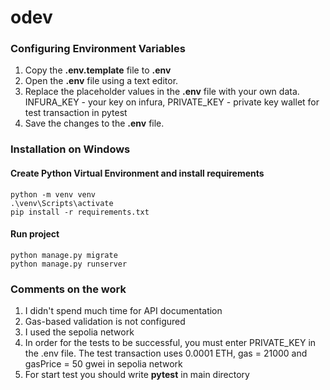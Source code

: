 # odev


### Configuring Environment Variables

1. Copy the **.env.template** file to **.env**
2. Open the **.env** file using a text editor.
3. Replace the placeholder values in the **.env** file with your own data. INFURA_KEY - your key on infura, PRIVATE_KEY - private key wallet for test transaction in pytest
4. Save the changes to the **.env** file.

### Installation on Windows

#### Create Python Virtual Environment and install requirements

    python -m venv venv
    .\venv\Scripts\activate
    pip install -r requirements.txt

#### Run project

    python manage.py migrate
    python manage.py runserver

### Comments on the work
1. I didn't spend much time for API documentation
2. Gas-based validation is not configured
3. I used the sepolia network
4. In order for the tests to be successful, you must enter PRIVATE_KEY in the .env file. The test transaction uses 0.0001 ETH, gas = 21000 and gasPrice = 50 gwei in sepolia network
5. For start test you should write **pytest** in main directory 
